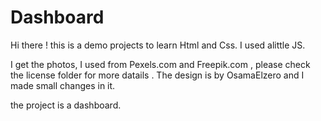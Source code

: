 # Dashboard

Hi there !
this is a demo projects to learn Html and Css.
I used  alittle JS.

I get the photos, I used  from Pexels.com  and Freepik.com  , please check the license folder for more datails .
The design is by OsamaElzero and I made small changes in it.

the project is a dashboard.
